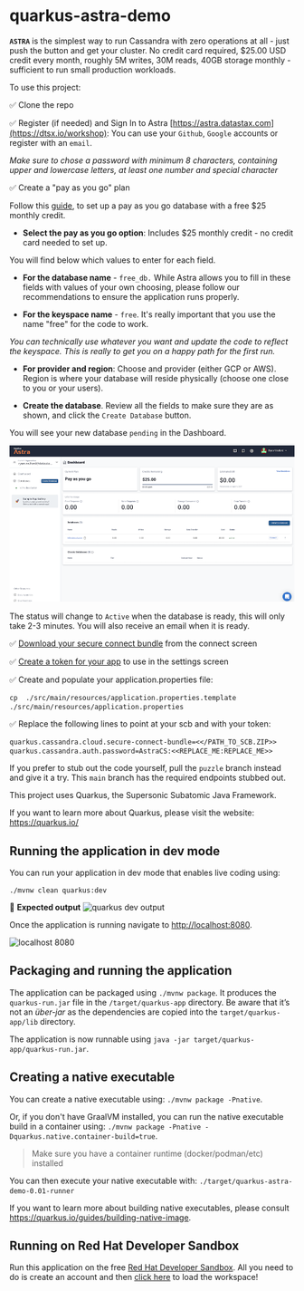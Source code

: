 # quarkus-astra-demo

**`ASTRA`** is the simplest way to run Cassandra with zero operations at all - just push the button and get your cluster. No credit card required, $25.00 USD credit every month, roughly 5M writes, 30M reads, 40GB storage monthly - sufficient to run small production workloads.  

To use this project:

✅ Clone the repo

✅ Register (if needed) and Sign In to Astra [https://astra.datastax.com](https://dtsx.io/workshop): You can use your `Github`, `Google` accounts or register with an `email`.

_Make sure to chose a password with minimum 8 characters, containing upper and lowercase letters, at least one number and special character_

✅ Create a "pay as you go" plan

Follow this [guide](https://docs.datastax.com/en/astra/docs/creating-your-astra-database.html), to set up a pay as you go database with a free $25 monthly credit.

- **Select the pay as you go option**: Includes $25 monthly credit - no credit card needed to set up.

You will find below which values to enter for each field.

- **For the database name** - `free_db.` While Astra allows you to fill in these fields with values of your own choosing, please follow our recommendations to ensure the application runs properly.

- **For the keyspace name** - `free`. It's really important that you use the name "free" for the code to work.

_You can technically use whatever you want and update the code to reflect the keyspace. This is really to get you on a happy path for the first run._

- **For provider and region**: Choose and provider (either GCP or AWS). Region is where your database will reside physically (choose one close to you or your users).

- **Create the database**. Review all the fields to make sure they are as shown, and click the `Create Database` button.

You will see your new database `pending` in the Dashboard.

![my-pic](https://github.com/datastaxdevs/shared-assets/blob/master/astra/dashboard-pending-1000-update.png?raw=true)

The status will change to `Active` when the database is ready, this will only take 2-3 minutes. You will also receive an email when it is ready.

✅ [Download your secure connect bundle](https://docs.datastax.com/en/astra/docs/obtaining-database-credentials.html) from the connect screen

✅ [Create a token for your app](https://docs.datastax.com/en/astra/docs/manage-application-tokens.html) to use in the settings screen

✅ Create and populate your application.properties file:

    cp  ./src/main/resources/application.properties.template ./src/main/resources/application.properties

✅ Replace the following lines to point at your scb and with your token:

    quarkus.cassandra.cloud.secure-connect-bundle=<</PATH_TO_SCB.ZIP>>
    quarkus.cassandra.auth.password=AstraCS:<<REPLACE_ME:REPLACE_ME>>

If you prefer to stub out the code yourself, pull the `puzzle` branch instead and give it a try. This `main` branch has the required endpoints stubbed out.

This project uses Quarkus, the Supersonic Subatomic Java Framework.

If you want to learn more about Quarkus, please visit the website: https://quarkus.io/

## Running the application in dev mode

You can run your application in dev mode that enables live coding using:
```
./mvnw clean quarkus:dev
```

📗 **Expected output**
![quarkus dev output](https://user-images.githubusercontent.com/23346205/110409249-f9b61500-8054-11eb-8f73-b366a5a0e045.png)


Once the application is running navigate to [http://localhost:8080](http://localhost:8080).

![localhost 8080](https://user-images.githubusercontent.com/23346205/110409508-64ffe700-8055-11eb-93bd-cd4b78d03f95.png)


## Packaging and running the application

The application can be packaged using `./mvnw package`.
It produces the `quarkus-run.jar` file in the `/target/quarkus-app` directory.
Be aware that it’s not an _über-jar_ as the dependencies are copied into the `target/quarkus-app/lib` directory.

The application is now runnable using `java -jar target/quarkus-app/quarkus-run.jar`.

## Creating a native executable

You can create a native executable using: `./mvnw package -Pnative`.

Or, if you don't have GraalVM installed, you can run the native executable build in a container using: `./mvnw package -Pnative -Dquarkus.native.container-build=true`.
 
  > Make sure you have a container runtime (docker/podman/etc) installed

You can then execute your native executable with: `./target/quarkus-astra-demo-0.01-runner`

If you want to learn more about building native executables, please consult https://quarkus.io/guides/building-native-image.

## Running on Red Hat Developer Sandbox
Run this application on the free [Red Hat Developer Sandbox](https://developers.redhat.com/developer-sandbox). All you need to do is create an account and then [click here](https://workspaces.openshift.com/f?url=https://github.com/phact/quarkus-astra-demos) to load the workspace!

